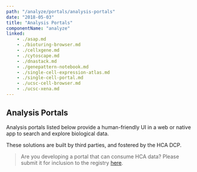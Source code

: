 ```yaml
---
path: "/analyze/portals/analysis-portals"
date: "2018-05-03"
title: "Analysis Portals"
componentName: "analyze"
linked:
    - ./asap.md
    - ./bioturing-browser.md
    - ./cellxgene.md
    - ./cytoscape.md
    - ./dnastack.md
    - ./genepattern-notebook.md   
    - ./single-cell-expression-atlas.md
    - ./single-cell-portal.md
    - ./ucsc-cell-browser.md
    - ./ucsc-xena.md
---
```


## Analysis Portals

Analysis portals listed below provide a human-friendly UI in a web or native app to search and explore biological data.

These solutions are built by third parties, and fostered by the HCA DCP.

>Are you developing a portal that can consume HCA data? Please submit it for inclusion to the registry [here](https://github.com/HumanCellAtlas/data-portal-content/issues/new/?template=submit-portal.md).
